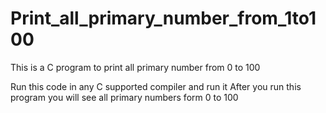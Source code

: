 # Print_all_primary_number_from_1to100
This is a C program to print all primary number from 0 to 100

Run this code in any C supported compiler and run it
After you run this program you will see all primary numbers form 0 to 100

